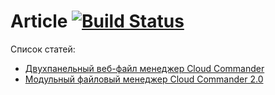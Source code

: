 Article [![Build Status][BuildStatusIMGURL]][BuildStatusURL]
===============
[BuildStatusIMGURL]:        https://img.shields.io/travis/coderaiser/article/hidden.svg?style=flat
[BuildStatusURL]:           https://travis-ci.org/coderaiser/article  "Build Status"
[HABR]:                     http://habrahabr.ru/post/226257/ "Двухпанельный веб-файл менеджер Cloud Commander"
[HABR2]:                    habrahabr.ru/post/253437/ "Модульный файловый менеджер Cloud Commander 2.0"

Список статей:
- [Двухпанельный веб-файл менеджер Cloud Commander][HABR]
- [Модульный файловый менеджер Cloud Commander 2.0][HABR2]
